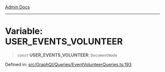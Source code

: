[Admin Docs](/)

***

# Variable: USER\_EVENTS\_VOLUNTEER

> `const` **USER\_EVENTS\_VOLUNTEER**: `DocumentNode`

Defined in: [src/GraphQl/Queries/EventVolunteerQueries.ts:193](https://github.com/PalisadoesFoundation/talawa-admin/blob/main/src/GraphQl/Queries/EventVolunteerQueries.ts#L193)
